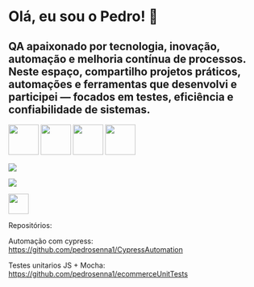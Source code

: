 # Olá, eu sou o Pedro! 👋  
## QA apaixonado por tecnologia, inovação, automação e melhoria contínua de processos. Neste espaço, compartilho projetos práticos, automações e ferramentas que desenvolvi e participei — focados em testes, eficiência e confiabilidade de sistemas.

<p align="left">
  <img src="https://cdn.jsdelivr.net/gh/devicons/devicon@latest/icons/cypressio/cypressio-original.svg" width="60" height="60" />
  <img src="https://cdn.jsdelivr.net/gh/devicons/devicon@latest/icons/postman/postman-original.svg" width="60" height="60" />
  <img src="https://cdn.jsdelivr.net/gh/devicons/devicon@latest/icons/postgresql/postgresql-original-wordmark.svg" width="60" height="60" />
  <img src="https://cdn.jsdelivr.net/gh/devicons/devicon@latest/icons/javascript/javascript-original.svg" width="60" height="60" />
</p>

<p align="left">
  <img src="https://github-readme-stats.vercel.app/api?username=pedrosenna1&show_icons=true&theme=radical&rank_icon=none" />
</p>

<p align="left">
  <img src="https://github-readme-stats.vercel.app/api/top-langs/?username=pedrosenna1&layout=compact&theme=radical&card_width=400" />
</p>



<a href="https://linkedin.com/in/pedro-senna-dias" target="_blank">
  <img src="https://img.shields.io/badge/-LinkedIn-blue?style=for-the-badge&logo=linkedin&logoColor=white" height="40" >
</a>  

  
Repositórios:  

  Automação com cypress: https://github.com/pedrosenna1/CypressAutomation  
  
  Testes unitarios JS + Mocha: https://github.com/pedrosenna1/ecommerceUnitTests


<!--
**pedrosenna1/pedrosenna1** is a ✨ _special_ ✨ repository because its `README.md` (this file) appears on your GitHub profile.

Here are some ideas to get you started:

- 🔭 I’m currently working on ...
- 🌱 I’m currently learning ...
- 👯 I’m looking to collaborate on ...
- 🤔 I’m looking for help with ...
- 💬 Ask me about ...
- 📫 How to reach me: ...
- 😄 Pronouns: ...
- ⚡ Fun fact: ...
-->
